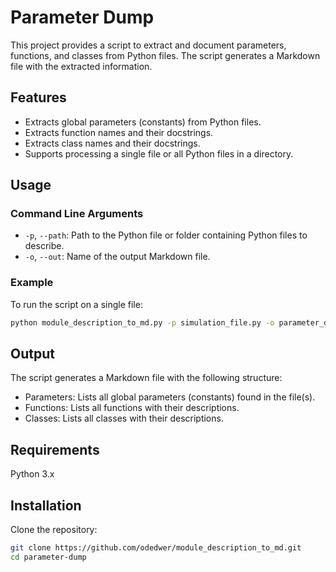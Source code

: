 # Parameter Dump

This project provides a script to extract and document parameters, functions, and classes from Python files. The script generates a Markdown file with the extracted information.

## Features

- Extracts global parameters (constants) from Python files.
- Extracts function names and their docstrings.
- Extracts class names and their docstrings.
- Supports processing a single file or all Python files in a directory.

## Usage

### Command Line Arguments

- `-p`, `--path`: Path to the Python file or folder containing Python files to describe.
- `-o`, `--out`: Name of the output Markdown file.

### Example

To run the script on a single file:

```sh
python module_description_to_md.py -p simulation_file.py -o parameter_description.md
```

## Output
The script generates a Markdown file with the following structure:  
* Parameters: Lists all global parameters (constants) found in the file(s).
* Functions: Lists all functions with their descriptions.
* Classes: Lists all classes with their descriptions.

## Requirements
Python 3.x

## Installation
Clone the repository:
```sh
git clone https://github.com/odedwer/module_description_to_md.git
cd parameter-dump
```